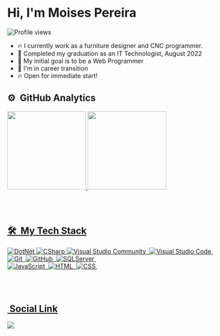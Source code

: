 <h1 align="left">Hi, I'm Moises Pereira</h1>
<p align="left"> <img src="https://komarev.com/ghpvc/?username=moisesgithub&color=blueviolet" alt="Profile views" /> </p>

- 🔥 I currently work as a furniture designer and CNC programmer.
- 🔭 Completed my graduation as an IT Technologist, August 2022
- 🌱 My initial goal is to be a Web Programmer
- 🌱 I'm in career transition
- 🔥 Open for immediate start!

## ⚙️ &nbsp;GitHub Analytics

<div>
  <a href="https://github.com/moisesgithub">
  <img height="180em" src="https://github-readme-stats.vercel.app/api?username=moisesgithub&show_icons=true&theme=ocean_dark&include_all_commits=true&count_private=true"/>
  <img height="180em" src="https://github-readme-stats.vercel.app/api/top-langs/?username=moisesgithub&layout=compact&langs_count=7&theme=ocean_dark"/>
</div>
  
<br><br>    

## 🛠 &nbsp;My Tech Stack

![DotNet](https://img.shields.io/badge/-DotNet-05122A?style=flat&logo=dotnet&logoColor=1572B6)
![CSharp](https://img.shields.io/badge/-CSharp-05122A?style=flat&logo=CSharp&logoColor=1572B6)
![Visual Studio Community](https://img.shields.io/badge/-Visual%20Studio-05122A?style=flat&logo=visual-studio&logoColor=007ACC)&nbsp; 
![Visual Studio Code](https://img.shields.io/badge/-Visual%20Studio%20Code-05122A?style=flat&logo=visual-studio-code&logoColor=007ACC)&nbsp;
![Git](https://img.shields.io/badge/-Git-05122A?style=flat&logo=git)&nbsp;
![GitHub](https://img.shields.io/badge/-GitHub-05122A?style=flat&logo=github)&nbsp;
![SQLServer](https://img.shields.io/badge/-SQLServer-05122A?style=flat&logo=sqlserver)&nbsp;  
![JavaScript](https://img.shields.io/badge/-JavaScript-05122A?style=flat&logo=javascript)&nbsp; 
![HTML](https://img.shields.io/badge/-HTML-05122A?style=flat&logo=HTML5)&nbsp;
![CSS](https://img.shields.io/badge/-CSS-05122A?style=flat&logo=CSS3&logoColor=1572B6)&nbsp;

<br><br>     
  
## &nbsp;Social Link
  <div>  
  <a href="https://www.linkedin.com/in/moisespereira2020" target="_blank"><img src="https://img.shields.io/badge/LinkedIn-0077B5?style=for-the-badge&logo=linkedin&logoColor=white" target="_blank"></a>    
</div>
  

